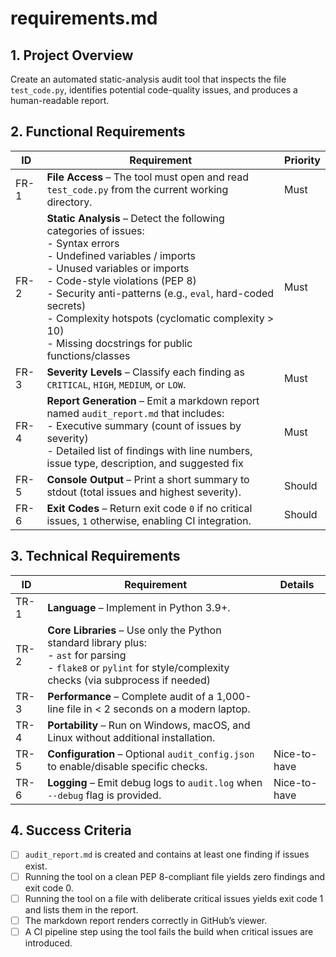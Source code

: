 # requirements.md

## 1. Project Overview
Create an automated static-analysis audit tool that inspects the file `test_code.py`, identifies potential code-quality issues, and produces a human-readable report.

## 2. Functional Requirements
| ID | Requirement | Priority |
|---|---|---|
| FR-1 | **File Access** – The tool must open and read `test_code.py` from the current working directory. | Must |
| FR-2 | **Static Analysis** – Detect the following categories of issues:<br>- Syntax errors<br>- Undefined variables / imports<br>- Unused variables or imports<br>- Code-style violations (PEP 8)<br>- Security anti-patterns (e.g., `eval`, hard-coded secrets)<br>- Complexity hotspots (cyclomatic complexity > 10)<br>- Missing docstrings for public functions/classes | Must |
| FR-3 | **Severity Levels** – Classify each finding as `CRITICAL`, `HIGH`, `MEDIUM`, or `LOW`. | Must |
| FR-4 | **Report Generation** – Emit a markdown report named `audit_report.md` that includes:<br>- Executive summary (count of issues by severity)<br>- Detailed list of findings with line numbers, issue type, description, and suggested fix | Must |
| FR-5 | **Console Output** – Print a short summary to stdout (total issues and highest severity). | Should |
| FR-6 | **Exit Codes** – Return exit code `0` if no critical issues, `1` otherwise, enabling CI integration. | Should |

## 3. Technical Requirements
| ID | Requirement | Details |
|---|---|---|
| TR-1 | **Language** – Implement in Python 3.9+. | |
| TR-2 | **Core Libraries** – Use only the Python standard library plus:<br>- `ast` for parsing<br>- `flake8` or `pylint` for style/complexity checks (via subprocess if needed) | |
| TR-3 | **Performance** – Complete audit of a 1,000-line file in < 2 seconds on a modern laptop. | |
| TR-4 | **Portability** – Run on Windows, macOS, and Linux without additional installation. | |
| TR-5 | **Configuration** – Optional `audit_config.json` to enable/disable specific checks. | Nice-to-have |
| TR-6 | **Logging** – Emit debug logs to `audit.log` when `--debug` flag is provided. | Nice-to-have |

## 4. Success Criteria
- [ ] `audit_report.md` is created and contains at least one finding if issues exist.
- [ ] Running the tool on a clean PEP 8-compliant file yields zero findings and exit code 0.
- [ ] Running the tool on a file with deliberate critical issues yields exit code 1 and lists them in the report.
- [ ] The markdown report renders correctly in GitHub’s viewer.
- [ ] A CI pipeline step using the tool fails the build when critical issues are introduced.